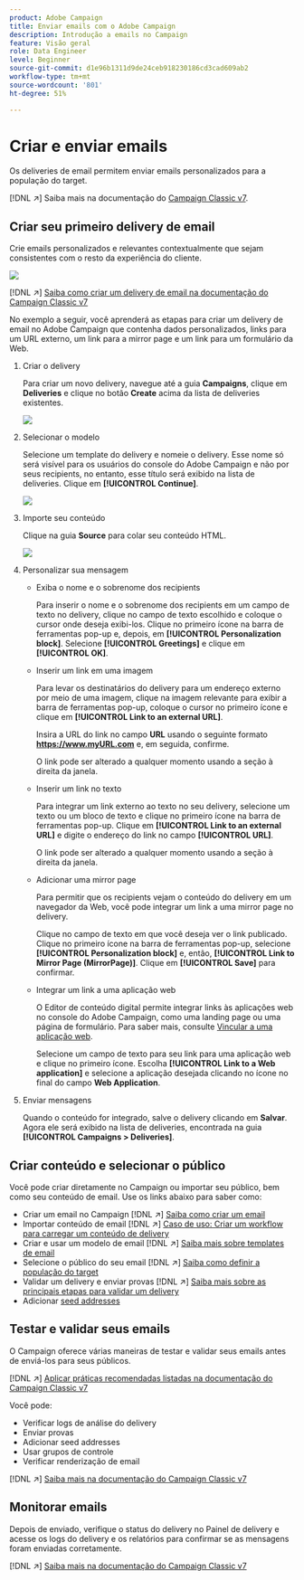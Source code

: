 ```yaml
---
product: Adobe Campaign
title: Enviar emails com o Adobe Campaign
description: Introdução a emails no Campaign
feature: Visão geral
role: Data Engineer
level: Beginner
source-git-commit: d1e96b1311d9de24ceb918230186cd3cad609ab2
workflow-type: tm+mt
source-wordcount: '801'
ht-degree: 51%

---
```


# Criar e enviar emails

Os deliveries de email permitem enviar emails personalizados para a população do target.

[!DNL :arrow_upper_right:] Saiba mais na documentação do  [Campaign Classic v7](https://experienceleague.adobe.com/docs/campaign-classic/using/sending-messages/sending-emails/about-email-channel.html).

## Criar seu primeiro delivery de email

Crie emails personalizados e relevantes contextualmente que sejam consistentes com o resto da experiência do cliente.

![](assets/new-email-content.png)

[!DNL :arrow_upper_right:] [Saiba como criar um delivery de email na documentação do Campaign Classic v7](https://experienceleague.adobe.com/docs/campaign-classic/using/designing-content/editing-html-content/use-case--creating-an-email-delivery.html)


No exemplo a seguir, você aprenderá as etapas para criar um delivery de email no Adobe Campaign que contenha dados personalizados, links para um URL externo, um link para a mirror page e um link para um formulário da Web.

1. Criar o delivery

   Para criar um novo delivery, navegue até a guia **Campaigns**, clique em **Deliveries** e clique no botão **Create** acima da lista de deliveries existentes.

   ![](assets/delivery_step_1.png)

1. Selecionar o modelo

   Selecione um template do delivery e nomeie o delivery. Esse nome só será visível para os usuários do console do Adobe Campaign e não por seus recipients, no entanto, esse título será exibido na lista de deliveries. Clique em **[!UICONTROL Continue]**.

   ![](assets/dce_delivery_model.png)

1. Importe seu conteúdo

   Clique na guia **Source** para colar seu conteúdo HTML.

   ![](assets/paste-content.png)


1. Personalizar sua mensagem


   * Exiba o nome e o sobrenome dos recipients

      Para inserir o nome e o sobrenome dos recipients em um campo de texto no delivery, clique no campo de texto escolhido e coloque o cursor onde deseja exibi-los. Clique no primeiro ícone na barra de ferramentas pop-up e, depois, em **[!UICONTROL Personalization block]**. Selecione **[!UICONTROL Greetings]** e clique em **[!UICONTROL OK]**.

   * Inserir um link em uma imagem

      Para levar os destinatários do delivery para um endereço externo por meio de uma imagem, clique na imagem relevante para exibir a barra de ferramentas pop-up, coloque o cursor no primeiro ícone e clique em **[!UICONTROL Link to an external URL]**.

      Insira a URL do link no campo **URL** usando o seguinte formato **https://www.myURL.com** e, em seguida, confirme.

      O link pode ser alterado a qualquer momento usando a seção à direita da janela.

   * Inserir um link no texto

      Para integrar um link externo ao texto no seu delivery, selecione um texto ou um bloco de texto e clique no primeiro ícone na barra de ferramentas pop-up. Clique em **[!UICONTROL Link to an external URL]** e digite o endereço do link no campo **[!UICONTROL URL]**.

      O link pode ser alterado a qualquer momento usando a seção à direita da janela.

   * Adicionar uma mirror page

      Para permitir que os recipients vejam o conteúdo do delivery em um navegador da Web, você pode integrar um link a uma mirror page no delivery.

      Clique no campo de texto em que você deseja ver o link publicado. Clique no primeiro ícone na barra de ferramentas pop-up, selecione **[!UICONTROL Personalization block]** e, então, **[!UICONTROL Link to Mirror Page (MirrorPage)]**. Clique em **[!UICONTROL Save]** para confirmar.

   * Integrar um link a uma aplicação web

      O Editor de conteúdo digital permite integrar links às aplicações web no console do Adobe Campaign, como uma landing page ou uma página de formulário. Para saber mais, consulte [Vincular a uma aplicação web](../../web/using/editing-content.md#link-to-a-web-application).

      Selecione um campo de texto para seu link para uma aplicação web e clique no primeiro ícone. Escolha **[!UICONTROL Link to a Web application]** e selecione a aplicação desejada clicando no ícone no final do campo **Web Application**.

1. Enviar mensagens

   Quando o conteúdo for integrado, salve o delivery clicando em **Salvar**. Agora ele será exibido na lista de deliveries, encontrada na guia **[!UICONTROL Campaigns > Deliveries]**.


## Criar conteúdo e selecionar o público

Você pode criar diretamente no Campaign ou importar seu público, bem como seu conteúdo de email. Use os links abaixo para saber como:

* Criar um email no Campaign
   [!DNL :arrow_upper_right:] [Saiba como criar um email](https://experienceleague.adobe.com/docs/campaign-classic/using/sending-messages/sending-emails/defining-the-email-content.html)
* Importar conteúdo de email
   [!DNL :arrow_upper_right:] [Caso de uso: Criar um workflow para carregar um conteúdo de delivery](https://experienceleague.adobe.com/docs/campaign-classic/using/automating-with-workflows/use-cases/deliveries/loading-delivery-content.html)
* Criar e usar um modelo de email
   [!DNL :arrow_upper_right:] [Saiba mais sobre templates de email](https://experienceleague.adobe.com/docs/campaign-classic/using/sending-messages/using-delivery-templates/about-templates.html)
* Selecione o público do seu email
   [!DNL :arrow_upper_right:] [Saiba como definir a população do target](https://experienceleague.adobe.com/docs/campaign-classic/using/sending-messages/key-steps-when-creating-a-delivery/steps-defining-the-target-population.html)
* Validar um delivery e enviar provas
   [!DNL :arrow_upper_right:] [Saiba mais sobre as principais etapas para validar um delivery](https://experienceleague.adobe.com/docs/campaign-classic/using/sending-messages/key-steps-when-creating-a-delivery/steps-validating-the-delivery.html)
* Adicionar [seed addresses](https://experienceleague.adobe.com/docs/campaign-classic/using/sending-messages/using-seed-addresses/about-seed-addresses.html)

## Testar e validar seus emails

O Campaign oferece várias maneiras de testar e validar seus emails antes de enviá-los para seus públicos.

[!DNL :arrow_upper_right:] [Aplicar práticas recomendadas listadas na documentação do Campaign Classic v7](https://experienceleague.adobe.com/docs/campaign-classic/using/sending-messages/key-steps-when-creating-a-delivery/delivery-bestpractices/check-before-sending.html)

Você pode:

* Verificar logs de análise do delivery
* Enviar provas
* Adicionar seed addresses
* Usar grupos de controle
* Verificar renderização de email

[!DNL :arrow_upper_right:] [Saiba mais na documentação do Campaign Classic v7](https://experienceleague.adobe.com/docs/campaign-classic/using/sending-messages/key-steps-when-creating-a-delivery/steps-validating-the-delivery.html)

## Monitorar emails

Depois de enviado, verifique o status do delivery no Painel de delivery e acesse os logs do delivery e os relatórios para confirmar se as mensagens foram enviadas corretamente.

[!DNL :arrow_upper_right:] [Saiba mais na documentação do Campaign Classic v7](https://experienceleague.adobe.com/docs/campaign-classic/using/sending-messages/key-steps-when-creating-a-delivery/delivery-bestpractices/track-and-monitor.html)

